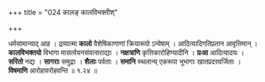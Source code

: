 +++
title = "024 कालङ् कालविभक्तीश्"

+++

धर्मसामान्याद् आह । द्रव्यात्मा **कालो** वैशेषिकाणाणां क्रियारूपो ऽन्येषाम् । आदित्यादिगतिप्रतान आवृत्तिमान् । **कालविभक्तयो** विभागा मासर्त्वयनसंवत्सराद्याः । **नक्षत्राणि** कृत्तिकारोहिण्यादीनि । **ग्रःआ** आदित्यादयः । **सरितो** नद्यः । **सागराः** समुद्राः । **शैलाः** पर्वताः । **समानि** स्थलान्य् एकरूपा भूभागाः खातप्रदरवर्जिताः । **विषमाणि** आरोहावरोहवन्ति ॥ १.२४ ॥
